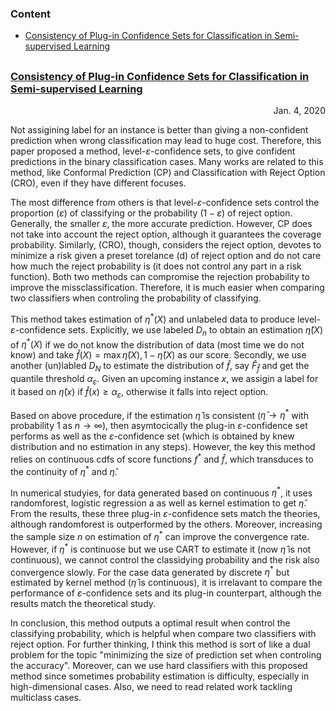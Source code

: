 ### Content
* [Consistency of Plug-in Confidence Sets for Classification in Semi-supervised Learning](#CPCSCSL)


<h2 id="#CPCSCSL">

### [Consistency of Plug-in Confidence Sets for Classification in Semi-supervised Learning](https://arxiv.org/pdf/1507.07235.pdf) 
<p align="right"> Jan. 4, 2020 </p>

Not assigining label for an instance is better than giving a non-confident prediction when wrong classification may lead to huge cost. Therefore, this paper proposed a method, level-$\varepsilon$-confidence sets, to give confident predictions in the binary classification cases. Many works are related to this method, like Conformal Prediction (CP) and Classification with Reject Option (CRO), even if they have different focuses.


The most difference from others is that level-$\varepsilon$-confidence sets control the proportion ($\varepsilon$) of classifying or the probability ($1-\varepsilon$) of reject option. Generally, the smaller $\varepsilon$, the more accurate prediction. However, CP does not take into account the reject option, although it guarantees the coverage probability. Similarly, (CRO), though, considers the reject option, devotes to minimize a risk given a preset torelance (d) of reject option and do not care how much the reject probability is (it does not control any part in a risk function).  Both two methods can compromise the rejection probability to improve the missclassification. Therefore, it is much easier when comparing two classifiers when controling the probability of classifying.

This method takes estimation of $\eta^\ast(X)$ and unlabeled data to produce level-$\varepsilon$-confidence sets. Explicitly, we use labeled $D_n$ to obtain an estimation $\hat \eta(X)$ of $\eta^\ast(X)$ if we do not know the distribution of data (most time we do not know) and take $\hat f(X)=\max{\hat \eta(X), 1- \hat \eta(X)}$ as our score. Secondly, we use another (un)labled $D_N$ to estimate the distribution of $\hat f$, say $\hat F_{\hat f}$ and get the quantile threshold $\alpha_\varepsilon$. Given an upcoming instance $x$, we assigin a label for it based on $\hat \eta(x)$ if $\hat f(x)\geq \alpha_\varepsilon$, otherwise it falls into reject option.

Based on above procedure, if the estimation $\hat \eta$ is consistent ($\hat \eta \rightarrow \eta^\ast$ with probability 1 as $n\rightarrow \infty$), then asymtocically the plug-in $\varepsilon$-confidence set performs as well as the $\varepsilon$-confidence set (which is obtained by knew distribution and no estimation in any steps). However, the key this method relies on continuous cdfs of score functions $f^\ast$ and $\hat f$, which transduces to the continuity of $\eta^\ast$ and $\hat \eta$. 

In numerical studyies, for data generated based on continuous $\eta^\ast$, it uses randomforest, logistic regression a as well as kernel estimation to get $\hat\eta$. From the results, these three plug-in $\varepsilon$-confidence sets match the theories, although randomforest is outperformed by the others. Moreover, increasing the sample size $n$ on estimation of $\eta^\ast$ can improve the convergence rate. However, if $\eta^\ast$ is continuose but we use CART to estimate it (now $\hat\eta$ is not continuous), we cannot control the classidying probability and the risk also convergence slowly. For the case data generated by discrete $\eta^\ast$ but estimated by kernel method ($\hat\eta$ is continuous), it is irrelavant to compare the performance of $\varepsilon$-confidence sets and its plug-in counterpart, although the results match the theoretical study.

In conclusion, this method outputs a optimal result when control the classifying probability, which is helpful when compare two classifiers with reject option. For further thinking, I think this method is sort of like a dual problem for the topic "minimizing the size of prediction set when controling the accuracy". Moreover, can we use hard classifiers with this proposed method since sometimes probability estimation is difficulty, especially in high-dimensional cases. Also, we need to read related work tackling multiclass cases.

</h2>













































